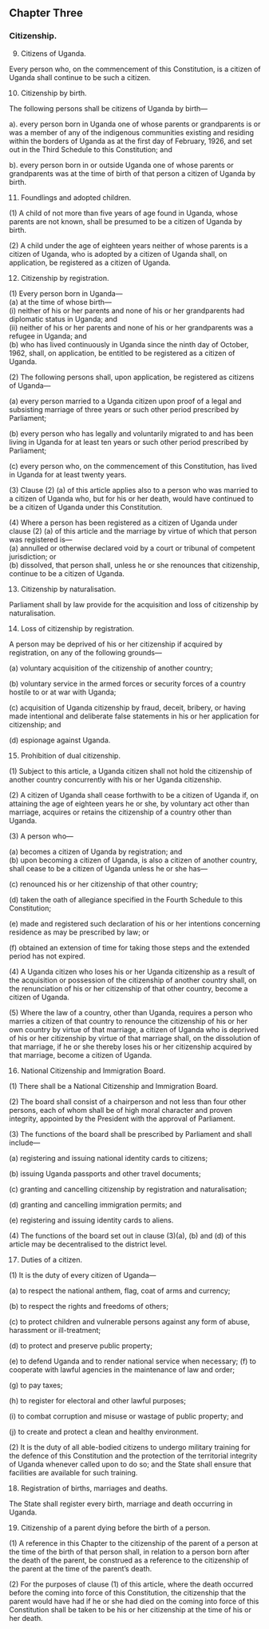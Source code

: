 ## Chapter Three

### Citizenship.

9. Citizens of Uganda.

Every person who, on the commencement of this Constitution, is a citizen of
Uganda shall continue to be such a citizen.

10. Citizenship by birth.

The following persons shall be citizens of Uganda by birth—  


 a). every person born in Uganda one of whose parents or
grandparents is or was a member of any of the indigenous
communities existing and residing within the borders of Uganda
as at the first day of February, 1926, and set out in the Third
Schedule to this Constitution; and  


b). every person born in or outside Uganda one of whose parents or
grandparents was at the time of birth of that person a citizen of
Uganda by birth.

11. Foundlings and adopted children.

(1) A child of not more than five years of age found in Uganda,
whose parents are not known, shall be presumed to be a citizen of Uganda by
birth.

(2) A child under the age of eighteen years neither of whose parents
is a citizen of Uganda, who is adopted by a citizen of Uganda shall, on
application, be registered as a citizen of Uganda.

12. Citizenship by registration.

(1) Every person born in Uganda—  
(a) at the time of whose birth—  
(i) neither of his or her parents and none of his or her
grandparents had diplomatic status in Uganda; and  
(ii) neither of his or her parents and none of his or her
grandparents was a refugee in Uganda; and  
(b) who has lived continuously in Uganda since the ninth day of
October, 1962,
shall, on application, be entitled to be registered as a citizen of Uganda.

(2) The following persons shall, upon application, be registered as
citizens of Uganda—  


(a) every person married to a Uganda citizen upon proof of a legal
and subsisting marriage of three years or such other period
prescribed by Parliament;  


(b) every person who has legally and voluntarily migrated to and has
been living in Uganda for at least ten years or such other period
prescribed by Parliament;  


(c) every person who, on the commencement of this Constitution, has
lived in Uganda for at least twenty years.

(3) Clause (2) (a) of this article applies also to a person who was
married to a citizen of Uganda who, but for his or her death, would have
continued to be a citizen of Uganda under this Constitution.

(4) Where a person has been registered as a citizen of Uganda under
clause (2) (a) of this article and the marriage by virtue of which that person
was registered is—  
(a) annulled or otherwise declared void by a court or tribunal of
competent jurisdiction; or  
(b) dissolved,
that person shall, unless he or she renounces that citizenship, continue to be
a citizen of Uganda.

13. Citizenship by naturalisation.

Parliament shall by law provide for the acquisition and loss of citizenship by
naturalisation.

14. Loss of citizenship by registration.

A person may be deprived of his or her citizenship if acquired by registration,
on any of the following grounds—  


(a) voluntary acquisition of the citizenship of another country;  


(b) voluntary service in the armed forces or security forces of a
country hostile to or at war with Uganda;  


(c) acquisition of Uganda citizenship by fraud, deceit, bribery, or
having made intentional and deliberate false statements in his or
her application for citizenship; and  


(d) espionage against Uganda.

15. Prohibition of dual citizenship.

(1) Subject to this article, a Uganda citizen shall not hold the
citizenship of another country concurrently with his or her Uganda
citizenship.

(2) A citizen of Uganda shall cease forthwith to be a citizen of
Uganda if, on attaining the age of eighteen years he or she, by voluntary act
other than marriage, acquires or retains the citizenship of a country other than
Uganda.

(3) A person who—  


(a) becomes a citizen of Uganda by registration; and  
(b) upon becoming a citizen of Uganda, is also a citizen of another
country,
shall cease to be a citizen of Uganda unless he or she has—  

(c) renounced his or her citizenship of that other country;  

(d) taken the oath of allegiance specified in the Fourth Schedule to
this Constitution;  

(e) made and registered such declaration of his or her intentions
concerning residence as may be prescribed by law; or  

(f) obtained an extension of time for taking those steps and the
extended period has not expired.

(4) A Uganda citizen who loses his or her Uganda citizenship as a
result of the acquisition or possession of the citizenship of another country
shall, on the renunciation of his or her citizenship of that other country,
become a citizen of Uganda.

(5) Where the law of a country, other than Uganda, requires a person
who marries a citizen of that country to renounce the citizenship of his or her
own country by virtue of that marriage, a citizen of Uganda who is deprived
of his or her citizenship by virtue of that marriage shall, on the dissolution of
that marriage, if he or she thereby loses his or her citizenship acquired by that
marriage, become a citizen of Uganda.

16. National Citizenship and Immigration Board.

(1) There shall be a National Citizenship and Immigration Board.

(2) The board shall consist of a chairperson and not less than four
other persons, each of whom shall be of high moral character and proven
integrity, appointed by the President with the approval of Parliament.

(3) The functions of the board shall be prescribed by Parliament and
shall include—

(a) registering and issuing national identity cards to citizens;

(b) issuing Uganda passports and other travel documents;

(c) granting and cancelling citizenship by registration and
naturalisation;

(d) granting and cancelling immigration permits; and

(e) registering and issuing identity cards to aliens.

(4) The functions of the board set out in clause (3)(a), (b) and (d) of
this article may be decentralised to the district level.

17. Duties of a citizen.

(1) It is the duty of every citizen of Uganda—  

(a) to respect the national anthem, flag, coat of arms and currency;

(b) to respect the rights and freedoms of others;  

(c) to protect children and vulnerable persons against any form of
abuse, harassment or ill-treatment;  

(d) to protect and preserve public property;  

(e) to defend Uganda and to render national service when necessary;
(f) to cooperate with lawful agencies in the maintenance of law and
order;  

(g) to pay taxes;  

(h) to register for electoral and other lawful purposes;  

(i) to combat corruption and misuse or wastage of public property;
and  

(j) to create and protect a clean and healthy environment.

(2) It is the duty of all able-bodied citizens to undergo military
training for the defence of this Constitution and the protection of the
territorial integrity of Uganda whenever called upon to do so; and the State
shall ensure that facilities are available for such training.

18. Registration of births, marriages and deaths.

The State shall register every birth, marriage and death occurring in Uganda.

19. Citizenship of a parent dying before the birth of a person.

(1) A reference in this Chapter to the citizenship of the parent of a
person at the time of the birth of that person shall, in relation to a person born
after the death of the parent, be construed as a reference to the citizenship of
the parent at the time of the parent’s death.

(2) For the purposes of clause (1) of this article, where the death
occurred before the coming into force of this Constitution, the citizenship that
the parent would have had if he or she had died on the coming into force of
this Constitution shall be taken to be his or her citizenship at the time of his
or her death.
